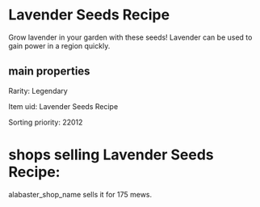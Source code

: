 # Lavender Seeds Recipe

Grow lavender in your garden with these seeds! Lavender can be used to gain power in a region quickly.

## main properties

Rarity: Legendary

Item uid: Lavender Seeds Recipe

Sorting priority: 22012

# shops selling Lavender Seeds Recipe:

alabaster_shop_name sells it for 175 mews.